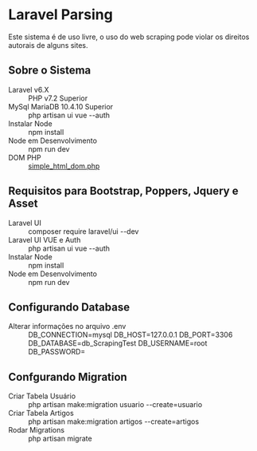<h1>Laravel Parsing</h1>

<p>Este sistema é de uso livre, o uso do web scraping pode violar os direitos autorais de alguns sites.</p>

<h2>Sobre o Sistema</h2>
<dl>
    <dt>Laravel v6.X</dt>
    <dd>PHP v7.2 Superior</dd>
    <dt>MySql MariaDB 10.4.10 Superior</dt>
    <dd>php artisan ui vue --auth</dd>
    <dt>Instalar Node</dt>
    <dd>npm install</dd>
    <dt>Node em Desenvolvimento</dt>
    <dd>npm run dev</dd>
    <dt>DOM  PHP</dt>
    <dd><a href="https://simplehtmldom.sourceforge.io/">simple_html_dom.php</a></dd>
</dl>

<h2>Requisitos para Bootstrap, Poppers, Jquery e Asset</h2>
<dl>
    <dt>Laravel UI</dt>
    <dd>composer require laravel/ui --dev</dd>
    <dt>Laravel UI VUE e Auth</dt>
    <dd>php artisan ui vue --auth</dd>
    <dt>Instalar Node</dt>
    <dd>npm install</dd>
    <dt>Node em Desenvolvimento</dt>
    <dd>npm run dev</dd>
</dl>

<h2>Configurando Database</h2>
<dl>
    <dt>Alterar informações no arquivo .env</dt>
    <dd>
    DB_CONNECTION=mysql
    DB_HOST=127.0.0.1
    DB_PORT=3306
    DB_DATABASE=db_ScrapingTest
    DB_USERNAME=root
    DB_PASSWORD=
    </dd>
</dl>

<h2>Confgurando Migration</h2>
<dl>
    <dt>Criar Tabela Usuário</dt>
    <dd>php artisan make:migration usuario --create=usuario </dd>
    <dt>Criar Tabela Artigos</dt>
    <dd>php artisan make:migration artigos --create=artigos </dd>
    <dt>Rodar Migrations</dt>
    <dd>php artisan migrate</dd>
</dl>




